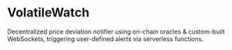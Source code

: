 # VolatileWatch
Decentralized price deviation notifier using on-chain oracles &amp; custom-built WebSockets, triggering user-defined alerts via serverless functions.
